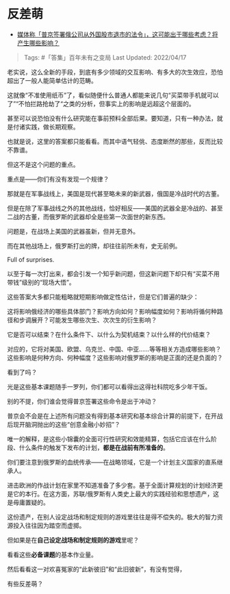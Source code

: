# 反差萌

- [媒体称「普京签署俄公司从外国股市退市的法令」，这可能出于哪些考虑？将产生哪些影响？](https://www.zhihu.com/question/528333940/answer/2443746525)

>Tags: #「答集」百年未有之变局 
>Last Updated: 2022/04/17

老实说，这么全新的手段，到底有多少领域的交互影响、有多大的次生效应，恐怕超出了一般人能简单估计的范畴。

这就像“不准使用纸币”了，看似随便什么普通人都能来说几句“买菜带手机就可以了”“不怕拦路抢劫了“之类的分析，但事实上的影响是远超这个层面的。

甚至可以说恐怕没有什么研究能在事前预料全部后果。要知道，只有一种办法，就是付诸实践，做长期观察。

也就是说，这里的答案都只能看看。而其中语气轻佻、态度断然的那些，反而比较不靠谱。

但这不是这个问题的重点。

重点是——你们有没有发现一个规律？

那就是在军事战线上，美国是现代甚至略未来的新武器，俄国是冷战时代的古董。

但是在除了军事战线之外的其他战线，恰好相反——美国的武器全是冷战的、甚至二战的古董，而俄罗斯的武器却全是些第一次面世的新东西。

问题是，在战场上美国的武器虽新，但并无意外。

而在其他战场上，俄罗斯打出的牌，却往往前所未有，史无前例。

Full of surprises.

以至于每一次打出来，都会引发一个知乎新问题，但这新问题下却只有“买菜不用带钱”级别的“现场大悟”。

这些答案大多都只能粗略就短期影响做定性估计，但是它们普遍的缺少：

这将影响俄经济的哪些具体部门？影响方向如何？影响幅度如何？影响将循何种路径和步调展开？可能发生哪些次生、次次生的衍生影响？

它是否可以结束？在什么条件下、以什么为契机结束？以什么样的代价结束？

对应的，它将对美国、欧盟、乌克兰、中国、中亚……等等相关方造成哪些影响？这些影响是何种方向、何种幅度？这些影响对俄罗斯的影响是正面的还是负面的？

看到了吗？

光是这些基本课题随手一罗列，你们都可以看得出这得社科院吃多少年干饭。

别的不提，你们谁会觉得普京签署这些命令是出于冲动？

普京会不会是在上述所有问题没有得到基本研究和基本综合计算的前提下，在开战后现开脑洞抛出的这些“创意金融小妙招”？

唯一的解释，是这些小锦囊的全面可行性研究和效能精算，包括它应该在什么阶段、什么条件的触发下发布的计划，**都是在战前有所准备的**。

你们要注意到俄罗斯的血统传承——在战略领域，它是一个计划主义国家的直系继承人。

进击欧洲的作战计划在家里不知道准备了多少套。基于全面计算规划的计划经济更是它的本行。在这方面，苏联/俄罗斯有人类史上最大的实践经验和思想遗产，这是毋庸置疑的。

这份遗产，在别人设定战场和制定规则的游戏里往往是得不偿失的。极大的智力资源投入往往因为踏空而虚掷。

但如果是在**自己设定战场和制定规则的游戏**里呢？

看看这些**必备课题**的基本作业量。

  

然后看看这一对欢喜冤家的“此新彼旧”和“此旧彼新”，有没有觉得，

有些反差萌？